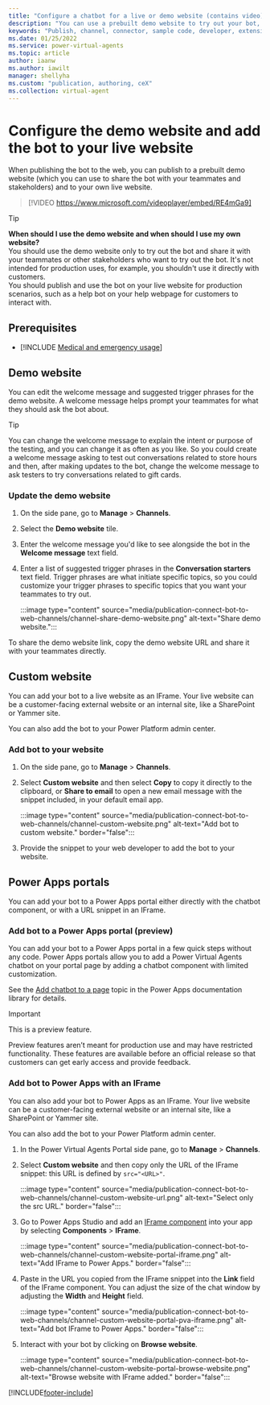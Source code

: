 ```yaml
---
title: "Configure a chatbot for a live or demo website (contains video)"
description: "You can use a prebuilt demo website to try out your bot, or you can publish it directly to your own webpage using an IFrame code snippet."
keywords: "Publish, channel, connector, sample code, developer, extensibility, PVA"
ms.date: 01/25/2022
ms.service: power-virtual-agents
ms.topic: article
author: iaanw
ms.author: iawilt
manager: shellyha
ms.custom: "publication, authoring, ceX"
ms.collection: virtual-agent
---
```


# Configure the demo website and add the bot to your live website

When publishing the bot to the web, you can publish to a prebuilt demo website (which you can use to share the bot with your teammates and stakeholders) and to your own live website.
  
>  
> [!VIDEO https://www.microsoft.com/videoplayer/embed/RE4mGa9]
>  

> [!TIP]
> **When should I use the demo website and when should I use my own website?**  
> You should use the demo website only to try out the bot and share it with your teammates or other stakeholders who want to try out the bot. It's not intended for production uses, for example, you shouldn't use it directly with customers.  
> You should publish and use the bot on your live website for production scenarios, such as a help bot on your help webpage for customers to interact with.

## Prerequisites

- [!INCLUDE [Medical and emergency usage](includes/pva-usage-limitations.md)]

## Demo website

You can edit the welcome message and suggested trigger phrases for the demo website. A welcome message helps prompt your teammates for what they should ask the bot about.

> [!TIP]
> You can change the welcome message to explain the intent or purpose of the testing, and you can change it as often as you like. So you could create a welcome message asking to test out conversations related to store hours and then, after making updates to the bot, change the welcome message to ask testers to try conversations related to gift cards.

### Update the demo website

1. On the side pane, go to **Manage** > **Channels**.

1. Select the **Demo website** tile.

1. Enter the welcome message you'd like to see alongside the bot in the **Welcome message** text field.

1. Enter a list of suggested trigger phrases in the **Conversation starters** text field. Trigger phrases are what initiate specific topics, so you could customize your trigger phrases to specific topics that you want your teammates to try out.

    :::image type="content" source="media/publication-connect-bot-to-web-channels/channel-share-demo-website.png" alt-text="Share demo website.":::

To share the demo website link, copy the demo website URL and share it with your teammates directly.

## Custom website

You can add your bot to a live website as an IFrame. Your live website can be a customer-facing external website or an internal site, like a SharePoint or Yammer site.

You can also add the bot to your Power Platform admin center.

### Add bot to your website

1. On the side pane, go to **Manage** > **Channels**.

1. Select **Custom website** and then select **Copy** to copy it directly to the clipboard, or **Share to email** to open a new email message with the snippet included, in your default email app.

    :::image type="content" source="media/publication-connect-bot-to-web-channels/channel-custom-website.png" alt-text="Add bot to custom website." border="false":::

1. Provide the snippet to your web developer to add the bot to your website.

## Power Apps portals

You can add your bot to a Power Apps portal either directly with the chatbot component, or with a URL snippet in an IFrame.

### Add bot to a Power Apps portal (preview)

You can add your bot to a Power Apps portal in a few quick steps without any code. Power Apps portals allow you to add a Power Virtual Agents chatbot on your portal page by adding a chatbot component with limited customization.

See the [Add chatbot to a page](/powerapps/maker/portals/add-chatbot) topic in the Power Apps documentation library for details.

> [!IMPORTANT]
> This is a preview feature.
>
> Preview features aren’t meant for production use and may have restricted functionality. These features are available before an official release so that customers can get early access and provide feedback.

### Add bot to Power Apps with an IFrame

You can also add your bot to Power Apps as an IFrame. Your live website can be a customer-facing external website or an internal site, like a SharePoint or Yammer site.

You can also add the bot to your Power Platform admin center.

1. In the Power Virtual Agents Portal side pane, go to **Manage** > **Channels**.

1. Select **Custom website** and then copy only the URL of the IFrame snippet: this URL is defined by `src="<URL>"`.

    :::image type="content" source="media/publication-connect-bot-to-web-channels/channel-custom-website-url.png" alt-text="Select only the src URL." border="false":::

1. Go to Power Apps Studio and add an [IFrame component](/powerapps/maker/portals/compose-page#add-iframe) into your app by selecting **Components** > **IFrame**.

    :::image type="content" source="media/publication-connect-bot-to-web-channels/channel-custom-website-portal-iframe.png" alt-text="Add IFrame to Power Apps." border="false":::

1. Paste in the URL you copied from the IFrame snippet into the **Link** field of the IFrame component. You can adjust the size of the chat window by adjusting the **Width** and **Height** field.

    :::image type="content" source="media/publication-connect-bot-to-web-channels/channel-custom-website-portal-pva-iframe.png" alt-text="Add bot IFrame to Power Apps." border="false":::

1. Interact with your bot by clicking on **Browse website**.

    :::image type="content" source="media/publication-connect-bot-to-web-channels/channel-custom-website-portal-browse-website.png" alt-text="Browse website with IFrame added." border="false":::

[!INCLUDE[footer-include](includes/footer-banner.md)]
